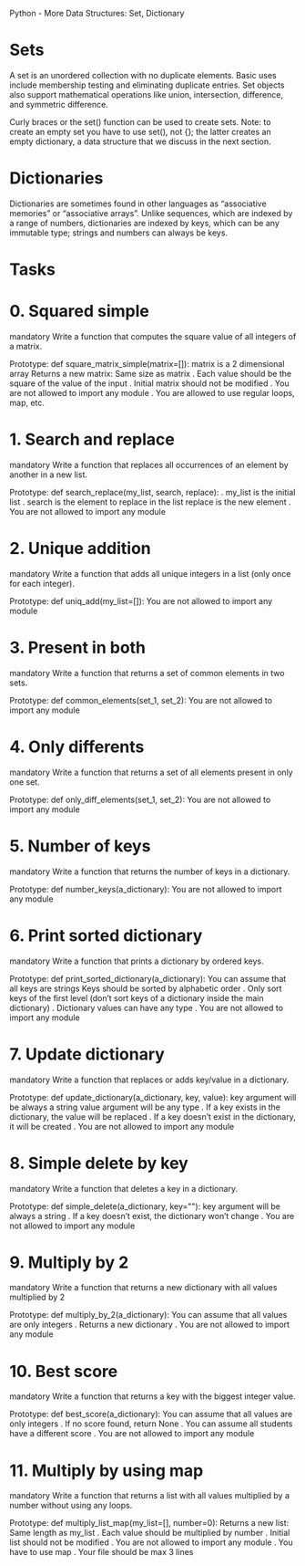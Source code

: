 Python - More Data Structures: Set, Dictionary

# Sets
A set is an unordered collection with no duplicate elements. Basic uses include membership testing and eliminating duplicate entries. Set objects also support mathematical operations like union, intersection, difference, and symmetric difference.

Curly braces or the set() function can be used to create sets. Note: to create an empty set you have to use set(), not {}; the latter creates an empty dictionary, a data structure that we discuss in the next section.


# Dictionaries
Dictionaries are sometimes found in other languages as “associative memories” or “associative arrays”. Unlike sequences, which are indexed by a range of numbers, dictionaries are indexed by keys, which can be any immutable type; strings and numbers can always be keys.

 # Tasks
# 0. Squared simple
mandatory
Write a function that computes the square value of all integers of a matrix.

Prototype: def square_matrix_simple(matrix=[]):
matrix is a 2 dimensional array
Returns a new matrix:
Same size as matrix
. Each value should be the square of the value of the input
. Initial matrix should not be modified
. You are not allowed to import any module
. You are allowed to use regular loops, map, etc.


# 1. Search and replace
mandatory
Write a function that replaces all occurrences of an element by another in a new list.

Prototype: def search_replace(my_list, search, replace):
. my_list is the initial list
. search is the element to replace in the list
replace is the new element
. You are not allowed to import any module


# 2. Unique addition
mandatory
Write a function that adds all unique integers in a list (only once for each integer).

Prototype: def uniq_add(my_list=[]):
You are not allowed to import any module


# 3. Present in both
mandatory
Write a function that returns a set of common elements in two sets.

Prototype: def common_elements(set_1, set_2):
You are not allowed to import any module



# 4. Only differents
mandatory
Write a function that returns a set of all elements present in only one set.

Prototype: def only_diff_elements(set_1, set_2):
You are not allowed to import any module


# 5. Number of keys
mandatory
Write a function that returns the number of keys in a dictionary.

Prototype: def number_keys(a_dictionary):
You are not allowed to import any module


# 6. Print sorted dictionary
mandatory
Write a function that prints a dictionary by ordered keys.

Prototype: def print_sorted_dictionary(a_dictionary):
You can assume that all keys are strings
Keys should be sorted by alphabetic order
. Only sort keys of the first level (don’t sort keys of a dictionary inside the main dictionary)
. Dictionary values can have any type
. You are not allowed to import any module


# 7. Update dictionary
mandatory
Write a function that replaces or adds key/value in a dictionary.

Prototype: def update_dictionary(a_dictionary, key, value):
key argument will be always a string
value argument will be any type
. If a key exists in the dictionary, the value will be replaced
. If a key doesn’t exist in the dictionary, it will be created
. You are not allowed to import any module


# 8. Simple delete by key
mandatory
Write a function that deletes a key in a dictionary.

Prototype: def simple_delete(a_dictionary, key=""):
key argument will be always a string
. If a key doesn’t exist, the dictionary won’t change
. You are not allowed to import any module


# 9. Multiply by 2
mandatory
Write a function that returns a new dictionary with all values multiplied by 2

Prototype: def multiply_by_2(a_dictionary):
You can assume that all values are only integers
. Returns a new dictionary
. You are not allowed to import any module


# 10. Best score
mandatory
Write a function that returns a key with the biggest integer value.

Prototype: def best_score(a_dictionary):
You can assume that all values are only integers
. If no score found, return None
. You can assume all students have a different score
. You are not allowed to import any module

# 11. Multiply by using map
mandatory
Write a function that returns a list with all values multiplied by a number without using any loops.

Prototype: def multiply_list_map(my_list=[], number=0):
Returns a new list:
Same length as my_list
. Each value should be multiplied by number
. Initial list should not be modified
. You are not allowed to import any module
. You have to use map
. Your file should be max 3 lines

